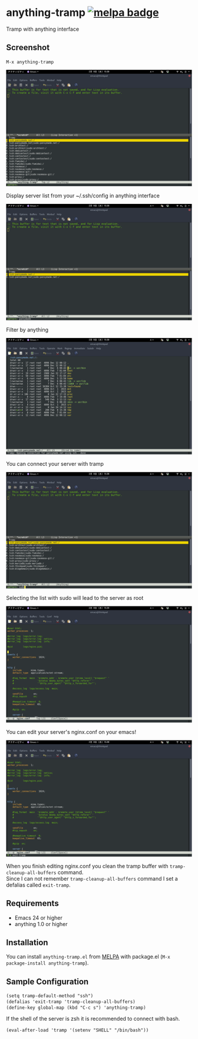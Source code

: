 # anything-tramp [![melpa badge][melpa-badge]][melpa-link]

Tramp with anything interface

## Screenshot

    M-x anything-tramp  

![anything-tramp1](image/image1.png)

Display server list from your ~/.ssh/config in anything interface  

![anything-tramp2](image/image2.png)

Filter by anything  

![anything-tramp3](image/image3.png)

You can connect your server with tramp  

![anything-tramp4](image/image4.png)

Selecting the list with sudo will lead to the server as root  

![anything-tramp5](image/image5.png)

You can edit your server's nginx.conf on your emacs!  

![anything-exit](image/exit.png)

When you finish editing nginx.conf you clean the tramp buffer with `tramp-cleanup-all-buffers` command.  
Since I can not remember `tramp-cleanup-all-buffers` command I set a defalias called `exit-tramp`.  

## Requirements

- Emacs 24 or higher
- anything 1.0 or higher

## Installation

You can install `anything-tramp.el` from [MELPA](http://melpa.org) with package.el
(`M-x package-install anything-tramp`).

## Sample Configuration

	(setq tramp-default-method "ssh")
    (defalias 'exit-tramp 'tramp-cleanup-all-buffers)
    (define-key global-map (kbd "C-c s") 'anything-tramp)

If the shell of the server is zsh it is recommended to connect with bash.  

    (eval-after-load 'tramp '(setenv "SHELL" "/bin/bash"))

[melpa-link]: http://melpa.org/#/anything-tramp
[melpa-badge]: http://melpa.org/packages/anything-tramp-badge.svg
